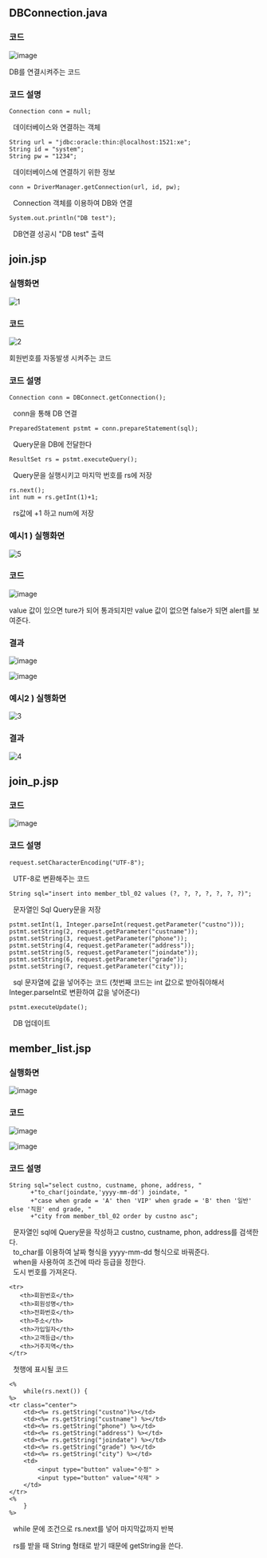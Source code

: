 ## DBConnection.java

### 코드
![image](https://user-images.githubusercontent.com/104752202/186581482-8343dcb9-d9a2-4ac2-89ec-62ba6613d113.png)

DB를 연결시켜주는 코드

### 코드 설명

	Connection conn = null;

&nbsp; 데이터베이스와 연결하는 객체

	String url = "jdbc:oracle:thin:@localhost:1521:xe";
	String id = "system";
	String pw = "1234";
	
&nbsp; 데이터베이스에 연결하기 위한 정보

	conn = DriverManager.getConnection(url, id, pw);
	
&nbsp; Connection 객체를 이용하여 DB와 연결

	System.out.println("DB test");

&nbsp; DB연결 성공시 "DB test" 출력

## join.jsp

### 실행화면

![1](https://user-images.githubusercontent.com/104752202/186558002-56ff9201-1ac4-4c8e-b8e7-bba3bf1fa76a.png)

### 코드

![2](https://user-images.githubusercontent.com/104752202/186560032-f9186cbd-1cb5-4824-9e57-8655329e67f4.png)

회원번호를 자동발생 시켜주는 코드

### 코드 설명

	Connection conn = DBConnect.getConnection();
	
&nbsp; conn을 통해 DB 연결

	PreparedStatement pstmt = conn.prepareStatement(sql);

&nbsp; Query문을 DB에 전달한다

	ResultSet rs = pstmt.executeQuery();

&nbsp; Query문을 실행시키고 마지막 번호를 rs에 저장

	rs.next();
	int num = rs.getInt(1)+1;
	
&nbsp;  rs값에 +1 하고 num에 저장

### 예시1 ) 실행화면

![5](https://user-images.githubusercontent.com/104752202/186562672-b0027803-806d-4bb6-a4da-e528b6e6d925.png)

### 코드

![image](https://user-images.githubusercontent.com/104752202/186562021-8176dd2d-c0a1-449f-9c7d-df46c9b02bb7.png)

value 값이 있으면 ture가 되어 통과되지만 value 값이 없으면 false가 되면 alert를 보여준다.

### 결과

![image](https://user-images.githubusercontent.com/104752202/186561587-7f9365a3-28a8-46bf-86a2-2496c92a982b.png)

![image](https://user-images.githubusercontent.com/104752202/186562147-47f762aa-7ec5-4113-87ff-e8484cc82915.png)

### 예시2 ) 실행화면

![3](https://user-images.githubusercontent.com/104752202/186560671-6b45369a-7731-46e6-82ce-2a2fca7ddbbc.png)

### 결과

![4](https://user-images.githubusercontent.com/104752202/186561066-b75bab97-91c9-4a47-bf72-054914bdded3.png)
## join_p.jsp

### 코드

![image](https://user-images.githubusercontent.com/104752202/186582085-e7c5eca8-04b3-4388-a5f2-9a26a1ebaa45.png)

### 코드 설명

	request.setCharacterEncoding("UTF-8");
	
&nbsp; UTF-8로 변환해주는 코드

	String sql="insert into member_tbl_02 values (?, ?, ?, ?, ?, ?, ?)";
	
&nbsp; 문자열인 Sql Query문을 저장

	pstmt.setInt(1, Integer.parseInt(request.getParameter("custno")));
	pstmt.setString(2, request.getParameter("custname"));
	pstmt.setString(3, request.getParameter("phone"));
	pstmt.setString(4, request.getParameter("address"));
	pstmt.setString(5, request.getParameter("joindate"));
	pstmt.setString(6, request.getParameter("grade"));
	pstmt.setString(7, request.getParameter("city"));

&nbsp; sql 문자열에 값을 넣어주는 코드 (첫번째 코드는 int 값으로 받아줘야해서 Integer.parseInt로 변환하여 값을 넣어준다)

	pstmt.executeUpdate();
	
&nbsp; DB 업데이트

## member_list.jsp

### 실행화면

![image](https://user-images.githubusercontent.com/104752202/186583226-e2e3636a-d114-4c04-83bd-b451958b985a.png)

### 코드

![image](https://user-images.githubusercontent.com/104752202/186584465-7d7c53df-318b-4005-ab00-c8b658e90452.png)

![image](https://user-images.githubusercontent.com/104752202/186584555-c5e7847c-266b-4963-845f-4c2755f808d1.png)

### 코드 설명

	String sql="select custno, custname, phone, address, "
		  +"to_char(joindate,'yyyy-mm-dd') joindate, "
		  +"case when grade = 'A' then 'VIP' when grade = 'B' then '일반' else '직원' end grade, "
		  +"city from member_tbl_02 order by custno asc";

&nbsp; 문자열인 sql에 Query문을 작성하고 custno, custname, phon, address를 검색한다.<br>
&nbsp; to_char를 이용하여 날짜 형식을 yyyy-mm-dd 형식으로 바꿔준다.<br>
&nbsp; when을 사용하여 조건에 따라 등급을 정한다.<br>
&nbsp; 도시 번호를 가져온다.

	<tr>
	   <th>회원번호</th>
	   <th>회원성명</th>
	   <th>전화번호</th>
	   <th>주소</th>
	   <th>가입일자</th>
	   <th>고객등급</th>
	   <th>거주지역</th>
	</tr>
	
&nbsp; 첫행에 표시될 코드

	<%
		while(rs.next()) {
	%>
	<tr class="center">
		<td><%= rs.getString("custno")%></td>
		<td><%= rs.getString("custname") %></td>
		<td><%= rs.getString("phone") %></td>
		<td><%= rs.getString("address") %></td>
		<td><%= rs.getString("joindate") %></td>
		<td><%= rs.getString("grade") %></td>
		<td><%= rs.getString("city") %></td>
		<td>
			<input type="button" value="수정" >
			<input type="button" value="삭제" >
		</td>
	</tr>
	<%
		}
	%>

&nbsp; while 문에 조건으로 rs.next를 넣어 마지막값까지 반복

&nbsp; rs를 받을 때 String 형태로 받기 때문에 getString을 쓴다.
